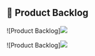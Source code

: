 ## :page_with_curl: Product Backlog  

![Product Backlog]<img src="/images/backlog01.jpeg"><br>

![Product Backlog]<img src="/lefoot/images/product-backlog/backlog02.jpeg"><br>

